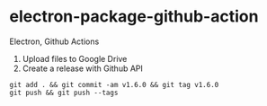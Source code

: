 # electron-package-github-action

Electron, Github Actions

1. Upload files to Google Drive
2. Create a release with Github API

```
git add . && git commit -am v1.6.0 && git tag v1.6.0
git push && git push --tags
```
